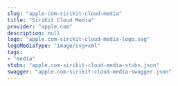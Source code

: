 ```yaml
---
slug: "apple-com-sirikit-cloud-media"
title: "SiriKit Cloud Media"
provider: "apple.com"
description: null
logo: "apple.com-sirikit-cloud-media-logo.svg"
logoMediaType: "image/svg+xml"
tags:
- "media"
stubs: "apple.com-sirikit-cloud-media-stubs.json"
swagger: "apple.com-sirikit-cloud-media-swagger.json"
---
```

